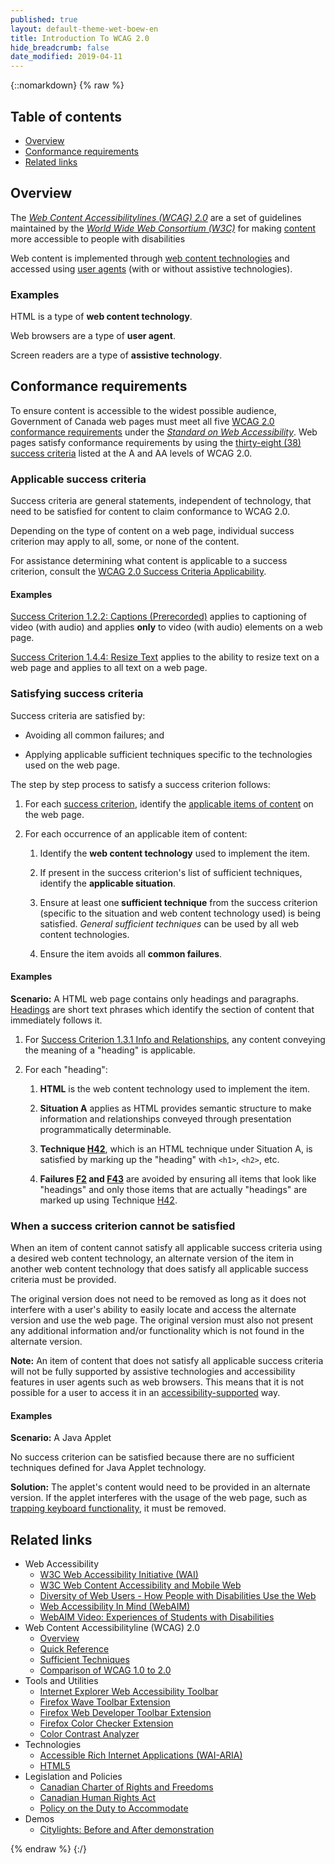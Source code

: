```yaml
---
published: true
layout: default-theme-wet-boew-en
title: Introduction To WCAG 2.0
hide_breadcrumb: false
date_modified: 2019-04-11
---
```

{::nomarkdown}
{% raw %}
<div class="row">
	<nav role="navigation" class="col-md-8">
		<div class="panel panel-default">
			<div class="panel-heading">
				<h2 class="panel-title">Table of contents</h2>
			</div>
			<ul class="mrgn-tp-md">
				<li><a href="#ov">Overview</a></li>
				<li><a href="#cfrm">Conformance requirements</a></li>
				<li><a href="#links">Related links</a></li>
			</ul>
		</div>
	</nav>
</div>
<h2 id="ov" class="page-header">Overview</h2>
<div class="row">
	<div class="col-md-6">
		<p>The <a href="https://www.w3.org/TR/WCAG20/" rel="external"><em>Web Content Accessibilitylines (WCAG) 2.0</em></a> are a set of guidelines maintained by the <a href="https://www.w3.org" rel="external"><em>World Wide Web Consortium (W3C)</em></a> for making <a href="https://www.w3.org/TR/WCAG20/#contentdef" rel="external">content</a> more accessible to people with disabilities</p>
		<p>Web content is implemented through <a href="https://www.tbs-sct.gc.ca/pol/doc-eng.aspx?id=23601&amp;section=text#technology" rel="external">web content technologies</a> and accessed using <a href="https://www.w3.org/TR/WCAG20/#useragentdef" rel="external">user agents</a> (with or without assistive technologies). </p>
	</div>
	<div class="col-md-6">
		<div class="alert alert-info">
			<h3 class="mrgn-tp-0 h4">Examples</h3>
			<p>HTML is a type of <strong>web content technology</strong>.</p>
			<p>Web browsers are a type of <strong>user agent</strong>.</p>
			<p>Screen readers are a type of <strong>assistive technology</strong>.</p>
		</div>
	</div>
</div>
<h2 id="cfrm" class="page-header">Conformance requirements</h2>
<p>To ensure content is accessible to the widest possible audience, Government of Canada web pages must meet all five <a href="https://www.w3.org/TR/WCAG20/#conformance-reqs" rel="external">WCAG 2.0 conformance requirements</a> under the <em><a href="https://www.tbs-sct.gc.ca/pol/doc-eng.aspx?id=23601&amp;section=text#sec6.1" rel="external">Standard on Web Accessibility</a></em>. Web pages satisfy conformance requirements by using the <a href="https://wet-boew.github.io/wet-boew/demos/wamethod/wamethod-AA-en.html">thirty-eight (38) success criteria</a> listed at the A and AA levels of WCAG 2.0.</p>
<div class="row">
	<div class="col-md-6">
		<h3>Applicable success criteria</h3>
		<p>Success criteria are general statements, independent of technology, that need to be satisfied for content to claim conformance to WCAG 2.0.</p>
		<p>Depending on the type of content on a web page, individual success criterion may apply to all, some, or none of the content.</p>
		<div class="alert alert-warning">
			<p>For assistance determining what content is applicable to a success criterion, consult the <a href="applicability-en.html">WCAG 2.0 Success Criteria Applicability</a>.</p>
		</div>
	</div>
	<div class="col-md-6">
		<div class="alert alert-info">
			<h4>Examples</h4>
			<p><a href="https://www.w3.org/TR/UNDERSTANDING-WCAG20/media-equiv-captions.html" rel="external">Success Criterion 1.2.2: Captions (Prerecorded)</a> applies to captioning of video (with audio) and applies <strong>only</strong> to video (with audio) elements on a web page.</p>
			<p><a href="https://www.w3.org/TR/UNDERSTANDING-WCAG20/visual-audio-contrast-scale.html" rel="external">Success Criterion 1.4.4: Resize Text</a> applies to the ability to resize text on a web page and applies to all text on a web page.</p>
		</div>
	</div>
</div>
<div class="row">
	<div class="col-md-6">
		<h3>Satisfying success criteria</h3>
		<p>Success criteria are satisfied by:</p>
		<ul>
			<li>
				<p>Avoiding all common failures; and</p>
			</li>
			<li>
				<p>Applying applicable sufficient techniques specific to the technologies used on the web page.</p>
			</li>
		</ul>
		<p>The step by step process to satisfy a success criterion follows:</p>
		<ol>
			<li>
				<p>For each <a href="https://wet-boew.github.io/wet-boew/demos/wamethod/wamethod-AA-en.html" rel="external">success criterion</a>, identify the <a href="applicability-en.html">applicable items of content</a> on the web page.</p>
			</li>
			<li>
				<p>For each occurrence of an applicable item of content:</p>
				<ol>
					<li>
						<p>Identify the <strong>web content technology</strong> used to implement the item.</p>
					</li>
					<li>
						<p>If present in the success criterion's list of sufficient techniques, identify the <strong>applicable situation</strong>.</p>
					</li>
					<li>
						<p>Ensure at least one<strong> sufficient technique</strong> from the success criterion (specific to the situation and web content technology used) is being satisfied. <em>General sufficient techniques</em> can be used by all web content technologies.</p>
					</li>
					<li>
						<p>Ensure the item avoids all <strong>common failures</strong>.</p>
					</li>
				</ol>
			</li>
		</ol>
	</div>
	<div class="col-md-6">
		<div class="alert alert-info">
			<h4>Examples</h4>
			<p><strong>Scenario:</strong> A HTML web page contains only headings and paragraphs. <a href="headings-en.html">Headings</a> are short text phrases which identify the section of content that immediately follows it.</p>
			<ol>
				<li>
					<p>For <a href="https://www.w3.org/TR/UNDERSTANDING-WCAG20/content-structure-separation-programmatic.html" rel="external">Success Criterion 1.3.1 Info and Relationships</a>, any content conveying the meaning of a "heading" is applicable.</p>
				</li>
				<li>
					<p>For each "heading":</p>
					<ol>
						<li>
							<p><strong>HTML</strong> is the web content technology used to implement the item.</p>
						</li>
						<li>
							<p><strong>Situation A</strong> applies as HTML provides semantic structure to make information and relationships conveyed through presentation programmatically determinable.</p>
						</li>
						<li>
							<p><strong>Technique <a href="https://www.w3.org/TR/2012/NOTE-WCAG20-TECHS-20120103/H42" rel="external">H42</a></strong>, which is an HTML technique under Situation A, is satisfied by marking up the "heading" with <code>&lt;h1&gt;</code>, <code>&lt;h2&gt;</code>, etc.</p>
						</li>
						<li>
							<p><strong>Failures <a href="https://www.w3.org/TR/2012/NOTE-WCAG20-TECHS-20120103/F2" rel="external">F2</a> and <a href="https://www.w3.org/TR/2012/NOTE-WCAG20-TECHS-20120103/F43" rel="external">F43</a></strong> are avoided by ensuring all items that look like "headings" and only those items that are actually "headings" are marked up using Technique <a href="https://www.w3.org/TR/2012/NOTE-WCAG20-TECHS-20120103/H42" rel="external">H42</a>.</p>
						</li>
					</ol>
				</li>
			</ol>
		</div>
	</div>
</div>
<div class="row">
	<div class="col-md-6">
		<h3>When a success criterion cannot be satisfied</h3>
		<p>When an item of content cannot satisfy all applicable success criteria using a desired web content technology, an alternate version of the item in another web content technology that does satisfy all applicable success criteria must be provided.</p>
		<p>The original version does not need to be removed as long as it does not interfere with a user's ability to easily locate and access the alternate version and use the web page. The original version must also not present any additional information and/or functionality which is not found in the alternate version.</p>
		<div class="alert alert-danger">
			<p><strong>Note:</strong> An item of content that does not satisfy all applicable success criteria will not be fully supported by assistive technologies and accessibility features in user agents such as web browsers. This means that it is not possible for a user to access it in an <a href="https://www.w3.org/TR/WCAG20/#accessibility-supporteddef" rel="external">accessibility-supported</a> way.</p>
		</div>
	</div>
	<div class="col-md-6">
		<div class="alert alert-info">
			<h4>Examples</h4>
			<p><strong>Scenario:</strong> A Java Applet</p>
			<p>No success criterion can be satisfied because there are no sufficient techniques defined for Java Applet technology.</p>
			<p><strong>Solution:</strong> The applet's content would need to be provided in an alternate version. If the applet interferes with the usage of the web page, such as <a href="https://www.w3.org/TR/UNDERSTANDING-WCAG20/keyboard-operation-trapping.html" rel="external">trapping keyboard functionality</a>, it must be removed.</p>
		</div>
	</div>
</div>
<h2 id="links" class="page-header">Related links</h2>
<ul class="list-unstyled">
	<li>Web Accessibility
		<ul>
			<li><a href="https://www.w3.org/WAI/" rel="external">W3C Web Accessibility Initiative (WAI)</a></li>
			<li><a href="https://www.w3.org/WAI/mobile/" rel="external">W3C Web Content Accessibility and Mobile Web</a></li>
			<li><a href="https://www.w3.org/WAI/intro/people-use-web/diversity" rel="external">Diversity of Web Users - How People with Disabilities Use the Web</a></li>
			<li><a href="https://webaim.org/" rel="external">Web Accessibility In Mind (WebAIM)</a></li>
			<li><a href="https://webaim.org/intro/" rel="external">WebAIM Video: Experiences of Students with Disabilities</a></li>
		</ul>
	</li>
	<li>Web Content Accessibilityline (WCAG) 2.0
		<ul>
			<li><a href="https://www.w3.org/TR/WCAG20/" rel="external">Overview</a></li>
			<li><a href="https://www.w3.org/WAI/WCAG20/quickref/" rel="external">Quick Reference</a></li>
			<li><a href="https://www.w3.org/TR/WCAG20-TECHS/intro.html" rel="external">Sufficient Techniques</a></li>
			<li><a href="https://www.w3.org/WAI/WCAG20/from10/comparison/" rel="external">Comparison of WCAG 1.0 to 2.0</a></li>
		</ul>
	</li>
	<li>Tools and Utilities
		<ul>
			<li><a href="https://www.paciellogroup.com/resources/wat-ie-about.html" rel="external">Internet Explorer Web Accessibility Toolbar</a></li>
			<li><a href="https://wave.webaim.org/" rel="external">Firefox Wave Toolbar Extension</a></li>
			<li><a href="https://addons.mozilla.org/en-US/firefox/addon/web-developer/" rel="external">Firefox Web Developer Toolbar Extension</a></li>
			<li><a href="https://addons.mozilla.org/en-us/firefox/addon/wcag-contrast-checker/" rel="external">Firefox Color Checker Extension</a></li>
			<li><a href="https://www.paciellogroup.com/resources/contrast-analyser.html" rel="external">Color Contrast Analyzer</a></li>
		</ul>
	</li>
	<li>Technologies
		<ul>
			<li><a href="https://www.w3.org/WAI/intro/aria" rel="external">Accessible Rich Internet Applications (WAI-ARIA)</a></li>
			<li><a href="https://www.w3.org/TR/html5/" rel="external">HTML5</a></li>
		</ul>
	</li>
	<li>Legislation and Policies
		<ul>
			<li><a href="https://laws.justice.gc.ca/eng/charter/page-1.html#anchorbo-ga:l_I-gb:s_15" rel="external">Canadian Charter of Rights and Freedoms</a></li>
			<li><a href="https://laws-lois.justice.gc.ca/eng/acts/H-6/page-1.html#h-3" rel="external">Canadian Human Rights Act</a></li>
			<li><a href="https://www.tbs-sct.gc.ca/pol/doc-eng.aspx?id=12541&amp;section=text#cha7" rel="external">Policy on the Duty to Accommodate</a></li>
		</ul>
	</li>
	<li>Demos
		<ul>
			<li><a href="https://www.w3.org/WAI/demos/bad/draft/2009/after/home/" rel="external">Citylights: Before and After demonstration</a></li>
		</ul>
	</li>
</ul>
{% endraw %}
{:/}
